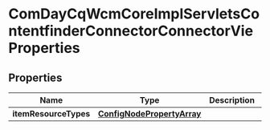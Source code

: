 

# ComDayCqWcmCoreImplServletsContentfinderConnectorConnectorVieProperties

## Properties

Name | Type | Description | Notes
------------ | ------------- | ------------- | -------------
**itemResourceTypes** | [**ConfigNodePropertyArray**](ConfigNodePropertyArray.md) |  |  [optional]



